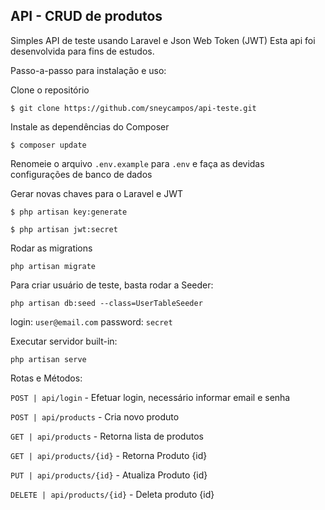 ## API - CRUD de produtos

Simples API de teste usando Laravel e Json Web Token (JWT) 
Esta api foi desenvolvida para fins de estudos. 


Passo-a-passo para instalação e uso:

Clone o repositório

`$ git clone https://github.com/sneycampos/api-teste.git`

Instale as dependências do Composer

`$ composer update`

Renomeie o arquivo `.env.example` para `.env` e faça as devidas configurações de banco de dados
 
Gerar novas chaves para o Laravel e JWT

`$ php artisan key:generate`

`$ php artisan jwt:secret`

Rodar as migrations

`php artisan migrate`

Para criar usuário de teste, basta rodar a Seeder:

`php artisan db:seed --class=UserTableSeeder`
 
login: `user@email.com`
password: `secret`

Executar servidor built-in:

`php artisan serve`

Rotas e Métodos:

`POST | api/login` - Efetuar login, necessário informar email e senha    

`POST | api/products` - Cria novo produto

`GET | api/products` - Retorna lista de produtos

`GET | api/products/{id}` - Retorna Produto {id}

`PUT | api/products/{id}` - Atualiza Produto {id}

`DELETE | api/products/{id}` - Deleta produto {id}
